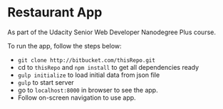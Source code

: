 # Restaurant App

As part of the Udacity Senior Web Developer Nanodegree Plus course.

To run the app, follow the steps below:

- `git clone http://bitbucket.com/thisRepo.git`
- cd to `thisRepo` and `npm install` to get all dependencies ready
- `gulp initialize` to load initial data from json file
- `gulp` to start server
- go to `localhost:8000` in browser to see the app.
- Follow on-screen navigation to use app.
